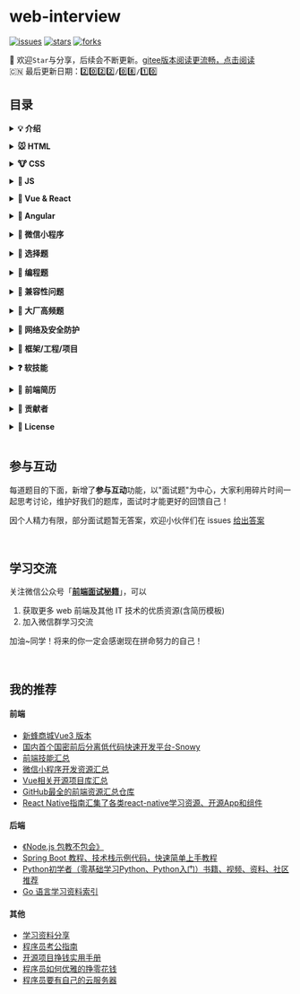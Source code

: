 # web-interview

<p align="left">
  <a href="https://github.com/yisainan/web-interview/issues"><img src="https://img.shields.io/github/issues/yisainan/web-interview" alt="issues"></a>
  <a href="https://github.com/yisainan/web-interview/stargazers"><img src="https://img.shields.io/github/stars/yisainan/web-interview" alt="stars"></a>
  <a href="https://github.com/yisainan/web-interview/network/members"><img src="https://img.shields.io/github/forks/yisainan/web-interview" alt="forks"></a>  
</p>

<!-- 
// 0️⃣ 1️⃣ 2️⃣ 3️⃣ 4️⃣ 5️⃣ 6️⃣ 7️⃣ 8️⃣ 9️⃣
-->

🚀 欢迎`Star`与分享，后续会不断更新。[gitee版本阅读更流畅，点击阅读](https://gitee.com/qiilee/web-interview)  
🇨🇳 最后更新日期：2️⃣0️⃣2️⃣2️⃣`/`0️⃣8️⃣`/`1️⃣0️⃣
   

## 目录

<b><details><summary>💡 介绍</summary></b>

1、本仓库是面向 web 前端开发者准备面试使用；知识在于积累，切勿刷题作面霸！

2、如何成为一名合格的前端开发工程师呢？

首先前端基础一定要精（三大基础：html, css, js），其他基于这些扩展出来的框架（三大框架：vue，react，angular）一定要广。底层精，上层广，这就是一名合格的前端开发工程师。

3、建议阅读

- [写给前端面试者](https://github.com/amfe/article/issues/5)

🙏 建议自己先有个思考的过程，有了自己的答案或者疑问再看解析进行对比；仓库将持续更新，欢迎 <b>Star</b>，如有内容错误或改进意见，欢迎 [issue](https://github.com/yisainan/web-interview/issues/new?assignees=&labels=Bug&template=---------.md&title=%5Bbug%5D+) 或 pr。

</details>

<b><details><summary>🐭 HTML</summary></b>

- [详情](./content/HTML.md)
- [浏览器](./content/浏览器.md)

</details>

<b><details><summary>🐮 CSS</summary></b>

- [详情](./content/CSS.md)

</details>

<b><details><summary>🐯 JS</summary></b>

- [js 基础](./content/js/js.md)
- [es6](./content/js/es6.md)
- [jquery](./content/js/jquery.md)
- [node](./content/js/node.md)
- [Ajax](./content/js/Ajax.md)
- [算法](./content/js/算法.md)

</details>

<b><details><summary>🐰 Vue & React</summary></b>

- Vue
  - [Vue](./content/vue/vue.md)
  - [fe-interview-vue](./content/vue/fe-interview-vue.md)

- React
  - [React](./content/react/React.md)
  - [reactjs-interview-questions](./content/react/reactjs-interview-questions.md)
  - [fe-interview-react](./content/react/fe-interview-react.md)

</details>

<b><details><summary>🐉 Angular</summary></b>

- [详情](./content/Angular.md)

</details>

<b><details><summary>🐍 微信小程序</summary></b>

- [详情](./content/微信小程序.md)

</details>

<b><details><summary>🐎 选择题</summary></b>

- [详情](./content/选择题/js.md)
- [JavaScript专项练习](./content/选择题/JavaScript专项练习.md)

</details>

<b><details><summary>🐐 编程题</summary></b>

- [js 基础](./content/编程题/js.md)
- [js 原型](./content/编程题/prototype.md)
- [es6](./content/编程题/es6.md)
- [变量提升](./content/编程题/变量提升.md)

</details>

<b><details><summary>🙊 兼容性问题</summary></b>

- [详情](./content/兼容性问题.md)

</details>

<b><details><summary>🐔 大厂高频题</summary></b>

- [详情](./content/大厂高频题.md)

</details>

<b><details><summary>🐶 网络及安全防护</summary></b>

- [详情](./content/网络及安全防护.md)

</details>

<b><details><summary>🐷 框架/工程/项目</summary></b>

- [详情](./content/框架工程项目.md)

</details>

<b><details><summary>❓ 软技能</summary></b>

- [常问的非技术问题](./content/软技能/非技术问题.md)
- [面试技巧及注意事项](./content/软技能/面试技巧及注意事项.md)
- [谈钱不伤感情，如何在面试中争取高薪](./content/软技能/谈钱不伤感情，如何在面试中争取高薪.md)

</details>

<b><details><summary>📝 前端简历</summary></b>

- [如何写好前端简历](./content/简历/如何写好前端简历.md)
- [获取简历模板](./content/简历/获取简历模板.md)

</details>

<b><details><summary>👬 贡献者</summary></b>

[按照本仓库收集时间排序，如有侵权请联系删除](https://github.com/yisainan/web-interview/projects/3#column-6811772)

</details>

<b><details><summary>📜 License</summary></b>

本仓库遵循 MIT 协议，转载请注明出处。

[![MIT](https://img.shields.io/github/license/yisainan/web-interview)](https://github.com/yisainan/web-interview/blob/master/LICENSE)

</details>

<br/>

<!-- # 本周经典（每周日更新）

繁忙的一周又过去了，这几道题你看了吗？


<br/> -->

## 参与互动

每道题目的下面，新增了**参与互动**功能，以"面试题"为中心，大家利用碎片时间一起思考讨论，维护好我们的题库，面试时才能更好的回馈自己！

因个人精力有限，部分面试题暂无答案，欢迎小伙伴们在 issues [给出答案](https://github.com/yisainan/web-interview/projects/3#column-6811844)

<br/>

<!-- ## 我来出题

大家都参与进来，才能使项目更加完善。详见：[出题步骤](https://github.com/yisainan/web-interview/issues/813)

<br/> -->

## 学习交流

关注微信公众号「**[前端面试秘籍](https://open.weixin.qq.com/qr/code?username=web-interview)**」，可以

1. 获取更多 web 前端及其他 IT 技术的优质资源(含简历模板)
2. 加入微信群学习交流

加油~同学！将来的你一定会感谢现在拼命努力的自己！

<!-- ![二维码](./images/qrcode_001.jpg) -->

<br/>

## 我的推荐

#### 前端
- [新蜂商城Vue3 版本](https://github.com/newbee-ltd/newbee-mall-vue3-app)
- [国内首个国密前后分离低代码快速开发平台-Snowy](https://doc.xiaonuo.vip/)
- [前端技能汇总](https://github.com/JacksonTian/fks)
- [微信小程序开发资源汇总](https://github.com/justjavac/awesome-wechat-weapp)
- [Vue相关开源项目库汇总](https://github.com/opendigg/awesome-github-vue)
- [GitHub最全的前端资源汇总仓库](https://github.com/helloqingfeng/Awsome-Front-End-learning-resource)
- [React Native指南汇集了各类react-native学习资源、开源App和组件](https://github.com/reactnativecn/react-native-guide)

#### 后端
- [《Node.js 包教不包会》](https://github.com/alsotang/node-lessons)
- [Spring Boot 教程、技术栈示例代码，快速简单上手教程](https://github.com/ityouknow/spring-boot-examples)
- [Python初学者（零基础学习Python、Python入门）书籍、视频、资料、社区推荐](https://github.com/Yixiaohan/codeparkshare)
- [Go 语言学习资料索引](https://github.com/unknwon/go-study-index)

#### 其他
- [学习资料分享](https://github.com/small-sweet)
- [程序员考公指南](https://github.com/coder2gwy/coder2gwy)
- [开源项目挣钱实用手册](https://github.com/wizicer/FinancialSupportForOpenSource)
- [程序员如何优雅的挣零花钱](https://github.com/easychen/howto-make-more-money)
- [程序员要有自己的云服务器](https://www.aliyun.com/minisite/goods?userCode=yc6paakd)